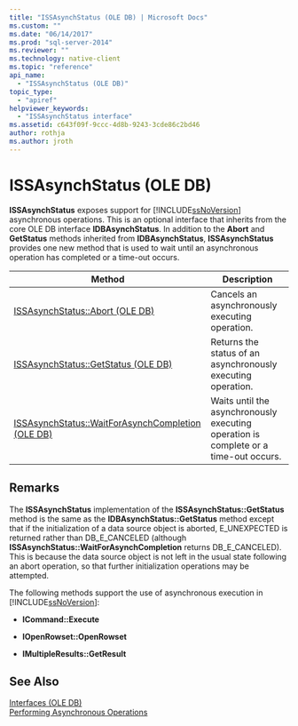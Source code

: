 ```yaml
---
title: "ISSAsynchStatus (OLE DB) | Microsoft Docs"
ms.custom: ""
ms.date: "06/14/2017"
ms.prod: "sql-server-2014"
ms.reviewer: ""
ms.technology: native-client
ms.topic: "reference"
api_name: 
  - "ISSAsynchStatus (OLE DB)"
topic_type: 
  - "apiref"
helpviewer_keywords: 
  - "ISSAsynchStatus interface"
ms.assetid: c643f09f-9ccc-4d8b-9243-3cde86c2bd46
author: rothja
ms.author: jroth
---
```

# ISSAsynchStatus (OLE DB)
  **ISSAsynchStatus** exposes support for [!INCLUDE[ssNoVersion](../../includes/ssnoversion-md.md)] asynchronous operations. This is an optional interface that inherits from the core OLE DB interface **IDBAsynchStatus**. In addition to the **Abort** and **GetStatus** methods inherited from **IDBAsynchStatus**, **ISSAsynchStatus** provides one new method that is used to wait until an asynchronous operation has completed or a time-out occurs.  
  
|Method|Description|  
|------------|-----------------|  
|[ISSAsynchStatus::Abort &#40;OLE DB&#41;](issasynchstatus-abort-ole-db.md)|Cancels an asynchronously executing operation.|  
|[ISSAsynchStatus::GetStatus &#40;OLE DB&#41;](issasynchstatus-getstatus-ole-db.md)|Returns the status of an asynchronously executing operation.|  
|[ISSAsynchStatus::WaitForAsynchCompletion &#40;OLE DB&#41;](issasynchstatus-waitforasynchcompletion-ole-db.md)|Waits until the asynchronously executing operation is complete or a time-out occurs.|  
  
## Remarks  
 The **ISSAsynchStatus** implementation of the **ISSAsynchStatus::GetStatus** method is the same as the **IDBAsynchStatus::GetStatus** method except that if the initialization of a data source object is aborted, E_UNEXPECTED is returned rather than DB_E_CANCELED (although **ISSAsynchStatus::WaitForAsynchCompletion** returns DB_E_CANCELED). This is because the data source object is not left in the usual state following an abort operation, so that further initialization operations may be attempted.  
  
 The following methods support the use of asynchronous execution in [!INCLUDE[ssNoVersion](../../includes/ssnoversion-md.md)]:  
  
-   **ICommand::Execute**  
  
-   **IOpenRowset::OpenRowset**  
  
-   **IMultipleResults::GetResult**  
  
## See Also  
 [Interfaces &#40;OLE DB&#41;](../../database-engine/dev-guide/interfaces-ole-db.md)   
 [Performing Asynchronous Operations](../native-client/features/performing-asynchronous-operations.md)  
  
  
